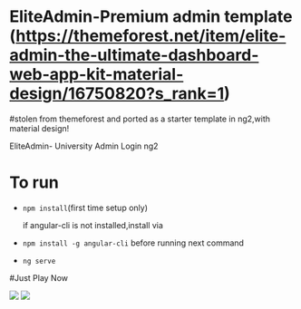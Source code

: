 # EliteAdmin-Premium admin template (https://themeforest.net/item/elite-admin-the-ultimate-dashboard-web-app-kit-material-design/16750820?s_rank=1)
 
#stolen from themeforest and ported as a starter template in ng2,with material design!

EliteAdmin- University Admin Login ng2
# To run
 - `npm install`(first time setup only)
 
    if angular-cli is not installed,install via 
 
 - `npm install -g angular-cli` before running next command
 
 - `ng serve`

#Just Play Now 

![](https://github.com/RbkGh/EliteAdmin-UniversityLogin_Starter/raw/master/descriptiongif/elite_admin.png)
![](https://github.com/RbkGh/EliteAdmin-UniversityLogin_Starter/raw/master/descriptiongif/elite_admin_ng2_gif.gif)

